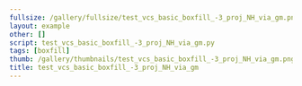 ```yaml
---
fullsize: /gallery/fullsize/test_vcs_basic_boxfill_-3_proj_NH_via_gm.png
layout: example
other: []
script: test_vcs_basic_boxfill_-3_proj_NH_via_gm.py
tags: [boxfill]
thumb: /gallery/thumbnails/test_vcs_basic_boxfill_-3_proj_NH_via_gm.png
title: test_vcs_basic_boxfill_-3_proj_NH_via_gm
---
```

